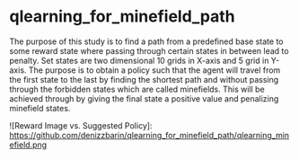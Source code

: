 # qlearning_for_minefield_path
The purpose of this study is to find a path from a predefined base state to some reward state where passing through certain states in between lead to penalty. Set states are two dimensional 10 grids in 
X-axis and 5 grid in Y-axis. The purpose is to obtain a policy such that the agent will travel from the first state to the last by finding the shortest path and without passing through the forbidden states 
which are called minefields. This will be achieved through by giving the final state a positive value and penalizing minefield states.

![Reward Image vs. Suggested Policy]: https://github.com/denizzbarin/qlearning_for_minefield_path/qlearning_minefield.png
